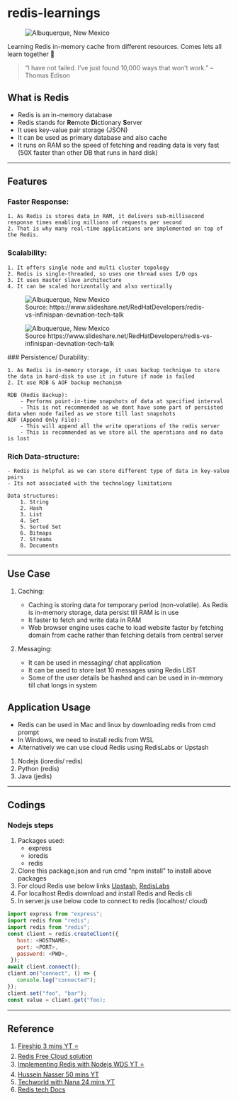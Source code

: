 # redis-learnings

<figure>
    <img src="https://ps.w.org/redis-cache/assets/banner-1544x500.png?rev=2315420"
         alt="Albuquerque, New Mexico">
</figure>
Learning Redis in-memory cache from different resources. Comes lets all learn together 💃

> “I have not failed. I’ve just found 10,000 ways that won’t work.” – Thomas Edison

## What is Redis

- Redis is an in-memory database
- Redis stands for **Re**mote **Di**ctionary **S**erver
- It uses key-value pair storage (JSON)
- It can be used as primary database and also cache
- It runs on RAM so the speed of fetching and reading data is very fast (50X faster than other DB that runs in hard disk)

---

## Features

### Faster Response:

    1. As Redis is stores data in RAM, it delivers sub-millisecond response times enabling millions of requests per second
    2. That is why many real-time applications are implemented on top of the Redis.

### Scalability:

    1. It offers single node and multi cluster topology
    2. Redis is single-threaded, so uses one thread uses I/O ops
    3. It uses master slave architecture
    4. It can be scaled horizontally and also vertically

<figure>
    <img src="https://miro.medium.com/max/875/1*vQu1EJwBV23rSv5_l5orBw.png"
        alt="Albuquerque, New Mexico">
    <figcaption>Source: https://www.slideshare.net/RedHatDevelopers/redis-vs-infinispan-devnation-tech-talk</figcaption>
</figure>

<figure>
    <img src="https://miro.medium.com/max/875/1*CRfl7mLhU_LHu_keAljklQ.png"
        alt="Albuquerque, New Mexico">
    <figcaption>Source https://www.slideshare.net/RedHatDevelopers/redis-vs-infinispan-devnation-tech-talk</figcaption>
</figure>
### Persistence/ Durability:

    1. As Redis is in-memory storage, it uses backup technique to store the data in hard-disk to use it in future if node is failed
    2. It use RDB & AOF backup mechanism

    RDB (Redis Backup):
        - Performs point-in-time snapshots of data at specified interval
        - This is not recommended as we dont have some part of persisted data when node failed as we store till last snapshots
    AOF (Append Only File):
        - This will append all the write operations of the redis server
        - This is recommended as we store all the operations and no data is lost

### Rich Data-structure:

    - Redis is helpful as we can store different type of data in key-value pairs
    - Its not associated with the technology limitations

    Data structures:
        1. String
        2. Hash
        3. List
        4. Set
        5. Sorted Set
        6. Bitmaps
        7. Streams
        8. Documents

---

## Use Case

1. Caching:

   - Caching is storing data for temporary period (non-volatile). As Redis is in-memory storage, data persist till RAM is in use
   - It faster to fetch and write data in RAM
   - Web browser engine uses cache to load website faster by fetching domain from cache rather than fetching details from central server

2. Messaging:
   - It can be used in messaging/ chat application
   - It can be used to store last 10 messages using Redis LIST
   - Some of the user details be hashed and can be used in in-memory till chat longs in system

## Application Usage

- Redis can be used in Mac and linux by downloading redis from cmd prompt
- In Windows, we need to install redis from WSL
- Alternatively we can use cloud Redis using RedisLabs or Upstash

1. Nodejs (ioredis/ redis)
2. Python (redis)
3. Java (jedis)

---

## Codings

### Nodejs steps

1.  Packages used:
    - express
    - ioredis
    - redis
2.  Clone this package.json and run cmd "npm install" to install above packages
3.  For cloud Redis use below links [Upstash](https://console.upstash.com/), [RedisLabs](https://app.redislabs.com/#/login)
4.  For localhost Redis download and install Redis and Redis cli
5.  In server.js use below code to connect to redis (localhost/ cloud)

```js
import express from "express";
import redis from "redis";
import redis from "redis";
const client = redis.createClient({
   host: <HOSTNAME>,
   port: <PORT>,
   password: <PWD>,
 });
await client.connect();
client.on("connect", () => {
   console.log("connected");
});
client.set("foo", "bar");
const value = client.get("foo);
```

---

## Reference

1. [Fireship 3 mins YT ⭐](https://www.youtube.com/watch?v=G1rOthIU-uo)
2. [Redis Free Cloud solution](https://redis.com/try-free/)
3. [Implementing Redis with Nodejs WDS YT ⭐](https://www.youtube.com/watch?v=jgpVdJB2sKQ&t=914s)
4. [Hussein Nasser 50 mins YT](https://www.youtube.com/watch?v=V7FPk4J10KI)
5. [Techworld with Nana 24 mins YT](https://www.youtube.com/watch?v=OqCK95AS-YE)
6. [Redis tech Docs](https://docs.redis.com/latest/rs/technology-behind-redis-enterprise/)
